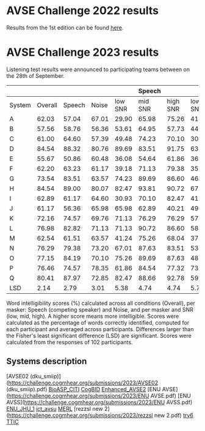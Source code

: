 # AVSE Challenge 2022 results

Results from the 1st edition can be found [here](/avsec1/results.md).

[//]: # (You can find the AVSE Challenge 2022 paper in the following link:)

[//]: # ()
[//]: # ([AVSE Challenge: Audio-Visual Speech Enhancement Challenge]&#40;https://www.research.ed.ac.uk/en/publications/avse-challenge-audio-visual-speech-enhancement-challenge&#41;)

# AVSE Challenge 2023 results

Listening test results were announced to participating teams between on the 28th of September. 

|          |          |          |          |            | **Speech** |          |          | **Noise** |          |
|----------|----------|----------|----------|------------|------------|----------|----------|-----------|----------|
| System   | Overall  | Speech   | Noise    | low SNR    | mid SNR    | high SNR | low SNR  | mid SNR   | high SNR |
| A        | 62.03    | 57.04    | 67.01    | 29.90      | 65.98      | 75.26    | 41.24    | 69.07     | 90.72    |
| B        | 57.56    | 58.76    | 56.36    | 53.61      | 64.95      | 57.73    | 44.33    | 65.98     | 58.76    |
| C        | 61.00    | 64.60    | 57.39    | 49.48      | 74.23      | 70.10    | 30.93    | 57.73     | 83.51    |
| D        | 84.54    | 88.32    | 80.76    | 89.69      | 83.51      | 91.75    | 63.92    | 83.51     | 94.85    |
| E        | 55.67    | 50.86    | 60.48    | 36.08      | 54.64      | 61.86    | 36.08    | 70.10     | 75.26    |
| F        | 62.20    | 63.23    | 61.17    | 39.18      | 71.13      | 79.38    | 35.05    | 65.98     | 82.47    |
| G        | 73.54    | 83.51    | 63.57    | 74.23      | 89.69      | 86.60    | 46.39    | 70.10     | 74.23    |
| H        | 84.54    | 89.00    | 80.07    | 82.47      | 93.81      | 90.72    | 67.01    | 84.54     | 88.66    |
| I        | 62.89    | 61.17    | 64.60    | 30.93      | 70.10      | 82.47    | 41.24    | 68.04     | 84.54    |
| J        | 61.17    | 56.36    | 65.98    | 65.98      | 62.89      | 40.21    | 49.48    | 72.16     | 76.29    |
| K        | 72.16    | 74.57    | 69.76    | 71.13      | 76.29      | 76.29    | 57.73    | 63.92     | 87.63    |
| L        | 76.98    | 82.82    | 71.13    | 71.13      | 90.72      | 86.60    | 58.76    | 74.23     | 80.41    |
| M        | 62.54    | 61.51    | 63.57    | 41.24      | 75.26      | 68.04    | 37.11    | 69.07     | 84.54    |
| N        | 76.29    | 79.38    | 73.20    | 67.01      | 87.63      | 83.51    | 53.61    | 77.32     | 88.66    |
| O        | 77.15    | 84.19    | 70.10    | 75.26      | 89.69      | 87.63    | 48.45    | 75.26     | 86.60    |
| P        | 76.46    | 74.57    | 78.35    | 61.86      | 84.54      | 77.32    | 73.20    | 76.29     | 85.57    |
| Q        | 80.41    | 87.97    | 72.85    | 82.47      | 88.66      | 92.78    | 59.79    | 79.38     | 79.38    |
| LSD      | 2.14     | 2.79     | 3.01     | 5.38       | 4.74       | 4.74     | 5.77     | 5.28      | 4.41     |

Word intelligibility scores (\%) calculated across all conditions (Overall), per masker: Speech (competing speaker) and Noise, and per masker and SNR (low, mid, high). A higher score means more intelligible. Scores were calculated as the percentage of words correctly identified, computed for each participant and averaged across participants. Differences larger than the Fisher's least significant difference (LSD) are significant. Scores were calculated from the responses of 102 participants.

## Systems description

[AVSE02 (dku_smiip)](https://challenge.cogmhear.org/submissions/2023/AVSE02 (dku_smiip).pdf)
[BioASP_CITI](https://challenge.cogmhear.org/submissions/2023/BioASP_CITI.pdf)
[CogBID](https://challenge.cogmhear.org/submissions/2023/CogBID.pdf)
[Enhanced_AVSE2](https://challenge.cogmhear.org/submissions/2023/Enhanced_AVSE2.pdf)
[ENU AVSE](https://challenge.cogmhear.org/submissions/2023/ENU AVSE.pdf)
[ENU AVSS](https://challenge.cogmhear.org/submissions/2023/ENU AVSS.pdf)
[ENU_JHU_1](https://challenge.cogmhear.org/submissions/2023/ENU_JHU_1.pdf)
[ict_avsu](https://challenge.cogmhear.org/submissions/2023/ict_avsu.pdf)
[MERL](https://challenge.cogmhear.org/submissions/2023/MERL.pdf)
[rezzsl new 2](https://challenge.cogmhear.org/submissions/2023/rezzsl new 2.pdf)
[try6](https://challenge.cogmhear.org/submissions/2023/try6.pdf)
[TTIC](https://challenge.cogmhear.org/submissions/2023/TTIC.pdf)


